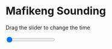 <h1>Mafikeng Sounding</h1>
<p>Drag the slider to change the time</p>

<div class="slidecontainer">
<input oninput='setImage(this)' class="slider" type="range" min="0" max="6" value="0" step="1" />
<img id='img'/>
</div>

<script>
var img = document.getElementById('img');
var img_array = ['/assets/images/skwt/skd_mfk_wrfout_d01_2020-06-19_12:00:00.png',
'/assets/images/skwt/skd_mfk_wrfout_d01_2020-06-19_18:00:00.png',
'/assets/images/skwt/skd_mfk_wrfout_d01_2020-06-20_00:00:00.png',
'/assets/images/skwt/skd_mfk_wrfout_d01_2020-06-20_06:00:00.png',
'/assets/images/skwt/skd_mfk_wrfout_d01_2020-06-20_12:00:00.png',
'/assets/images/skwt/skd_mfk_wrfout_d01_2020-06-20_18:00:00.png',];
function setImage(obj)
{
        var value = obj.value;
        img.src = img_array[value];

}
</script>
